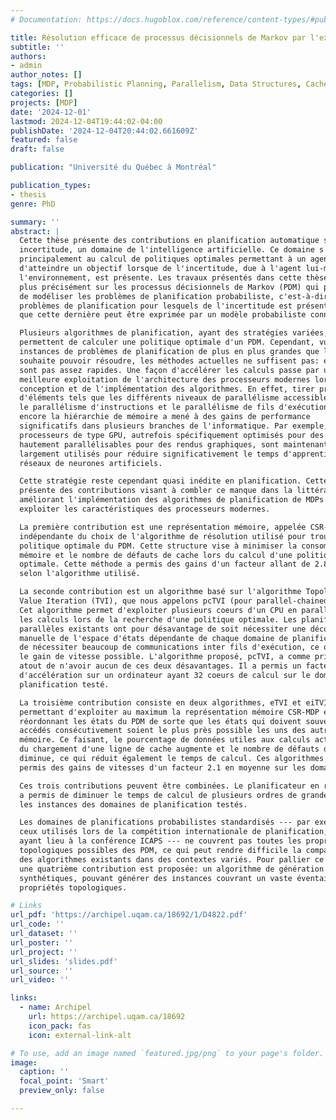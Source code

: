 ```yaml
---
# Documentation: https://docs.hugoblox.com/reference/content-types/#publications

title: Résolution efficace de processus décisionnels de Markov par l'exploitation d'approches structurelles et algorithmiques tirant parti de l'architecture moderne des ordinateurs
subtitle: ''
authors:
- admin
author_notes: []
tags: [MDP, Probabilistic Planning, Parallelism, Data Structures, Cache Memory, Algorithms, Benchmarks]
categories: []
projects: [MDP]
date: '2024-12-01'
lastmod: 2024-12-04T19:44:02-04:00
publishDate: '2024-12-04T20:44:02.661609Z'
featured: false
draft: false

publication: "Université du Québec à Montréal"

publication_types:
- thesis
genre: PhD

summary: ''
abstract: |
  Cette thèse présente des contributions en planification automatique sous
  incertitude, un domaine de l'intelligence artificielle. Ce domaine s'intéresse
  principalement au calcul de politiques optimales permettant à un agent
  d'atteindre un objectif lorsque de l'incertitude, due à l'agent lui-même ou à
  l'environnement, est présente. Les travaux présentés dans cette thèse portent
  plus précisément sur les processus décisionnels de Markov (PDM) qui permettent
  de modéliser les problèmes de planification probabiliste, c'est-à-dire les
  problèmes de planification pour lesquels de l'incertitude est présente, mais
  que cette dernière peut être exprimée par un modèle probabiliste connu.

  Plusieurs algorithmes de planification, ayant des stratégies variées,
  permettent de calculer une politique optimale d'un PDM. Cependant, vu les
  instances de problèmes de planification de plus en plus grandes que l'on
  souhaite pouvoir résoudre, les méthodes actuelles ne suffisent pas: elles ne
  sont pas assez rapides. Une façon d'accélérer les calculs passe par une
  meilleure exploitation de l'architecture des processeurs modernes lors de la
  conception et de l'implémentation des algorithmes. En effet, tirer profit
  d'éléments tels que les différents niveaux de parallélisme accessibles (comme
  le parallélisme d'instructions et le parallélisme de fils d'exécution) ou
  encore la hiérarchie de mémoire a mené à des gains de performance
  significatifs dans plusieurs branches de l'informatique. Par exemple, les
  processeurs de type GPU, autrefois spécifiquement optimisés pour des tâches
  hautement parallélisables pour des rendus graphiques, sont maintenant
  largement utilisés pour réduire significativement le temps d'apprentissage des
  réseaux de neurones artificiels.

  Cette stratégie reste cependant quasi inédite en planification. Cette thèse
  présente des contributions visant à combler ce manque dans la littérature en
  améliorant l'implémentation des algorithmes de planification de MDPs de sorte à
  exploiter les caractéristiques des processeurs modernes.

  La première contribution est une représentation mémoire, appelée CSR-MDP,
  indépendante du choix de l'algorithme de résolution utilisé pour trouver la
  politique optimale du PDM. Cette structure vise à minimiser la consommation en
  mémoire et le nombre de défauts de cache lors du calcul d'une politique
  optimale. Cette méthode a permis des gains d'un facteur allant de 2.8 à 8.6,
  selon l'algorithme utilisé.

  La seconde contribution est un algorithme basé sur l'algorithme Topological
  Value Iteration (TVI), que nous appelons pcTVI (pour parallel-chained TVI).
  Cet algorithme permet d'exploiter plusieurs coeurs d'un CPU en parallélisant
  les calculs lors de la recherche d'une politique optimale. Les planificateurs
  parallèles existants ont pour désavantage de soit nécessiter une décomposition
  manuelle de l'espace d'états dépendante de chaque domaine de planification, ou
  de nécessiter beaucoup de communications inter fils d'exécution, ce qui réduit
  le gain de vitesse possible. L'algorithme proposé, pcTVI, a comme principal
  atout de n'avoir aucun de ces deux désavantages. Il a permis un facteur $20$
  d'accélération sur un ordinateur ayant 32 coeurs de calcul sur le domaine de
  planification testé.

  La troisième contribution consiste en deux algorithmes, eTVI et eiTVI,
  permettant d'exploiter au maximum la représentation mémoire CSR-MDP en
  réordonnant les états du PDM de sorte que les états qui doivent souvent être
  accédés consécutivement soient le plus près possible les uns des autres en
  mémoire. Ce faisant, le pourcentage de données utiles aux calculs actuels lors
  du chargement d'une ligne de cache augmente et le nombre de défauts de cache
  diminue, ce qui réduit également le temps de calcul. Ces algorithmes seuls ont
  permis des gains de vitesses d'un facteur 2.1 en moyenne sur les domaines testés.

  Ces trois contributions peuvent être combinées. Le planificateur en résultant
  a permis de diminuer le temps de calcul de plusieurs ordres de grandeur sur
  les instances des domaines de planification testés.

  Les domaines de planifications probabilistes standardisés --- par exemple,
  ceux utilisés lors de la compétition internationale de planification, l'IPC,
  ayant lieu à la conférence ICAPS --- ne couvrent pas toutes les propriétés
  topologiques possibles des PDM, ce qui peut rendre difficile la comparaison
  des algorithmes existants dans des contextes variés. Pour pallier ce problème,
  une quatrième contribution est proposée: un algorithme de génération de PDM
  synthétiques, pouvant générer des instances couvrant un vaste éventail de
  propriétés topologiques.

# Links
url_pdf: 'https://archipel.uqam.ca/18692/1/D4822.pdf'
url_code: ''
url_dataset: ''
url_poster: ''
url_project: ''
url_slides: 'slides.pdf'
url_source: ''
url_video: ''

links:
  - name: Archipel
    url: https://archipel.uqam.ca/18692
    icon_pack: fas
    icon: external-link-alt

# To use, add an image named `featured.jpg/png` to your page's folder.
image:
  caption: ''
  focal_point: 'Smart'
  preview_only: false

---
```


